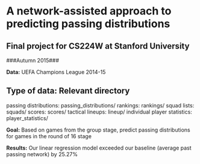 # A network-assisted approach to predicting passing distributions #
## Final project for CS224W at Stanford University ##
###Autumn 2015###

**Data:** UEFA Champions League 2014-15

Type of data: Relevant directory
--------------------------------
passing distributions: passing_distributions/
rankings: rankings/
squad lists: squads/
scores: scores/
tactical lineups: lineup/
individual player statistics: player_statistics/

**Goal:** Based on games from the group stage, predict passing distributions
for games in the round of 16 stage

**Results:** Our linear regression model exceeded our baseline (average past
passing network) by 25.27%
